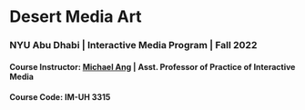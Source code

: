 # Desert Media Art
### NYU Abu Dhabi | Interactive Media Program | Fall 2022
#### Course Instructor: [Michael Ang](http://michaelang.com/) | Asst. Professor of Practice of Interactive Media
#### Course Code: IM-UH 3315
